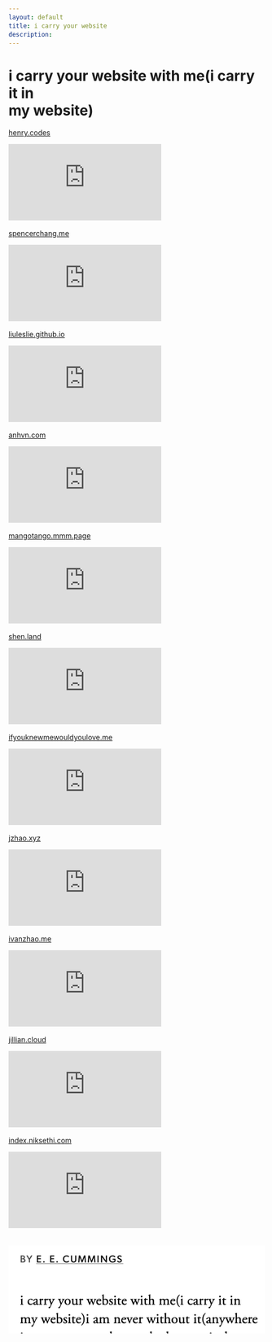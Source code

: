 ```yaml
---
layout: default
title: i carry your website
description: 
---
```


<div class="intro">
  <h1>i carry your website with me(i carry it in<br>
  my website)</h1>
</div>
<main>
  <p><a href="https://henry.codes/">henry.codes</a></p>
  <iframe src="https://henry.codes" frameborder="0"></iframe>
  <p><a href="https://www.spencerchang.me">spencerchang.me</a></p>
  <iframe src="https://www.spencerchang.me" frameborder="0"></iframe>
  <p><a href="https://liuleslie.github.io/">liuleslie.github.io</a></p>
  <iframe src="https://liuleslie.github.io/" frameborder="0"></iframe>
  <p><a href="https://anhvn.com/">anhvn.com</a></p>
  <iframe src="https://anhvn.com/" frameborder="0"></iframe>
  <p><a href="https://mangotango.mmm.page/">mangotango.mmm.page</a></p>
  <iframe src="https://mangotango.mmm.page/" frameborder="0">mangotango.mmm.page</iframe>
  <p><a href="https://shen.land/">shen.land</a></p>
  <iframe src="https://shen.land/" frameborder="0"></iframe>
  <p><a href="https://ifyouknewmewouldyoulove.me/">ifyouknewmewouldyoulove.me</a></p>
  <iframe src="https://ifyouknewmewouldyoulove.me/" frameborder="0"></iframe>
  <p><a href="https://jzhao.xyz/">jzhao.xyz</a></p>
  <iframe src="https://jzhao.xyz/" frameborder="0"></iframe>
  <p><a href="https://ivanzhao.me/">ivanzhao.me</a></p>
  <iframe src="https://ivanzhao.me/" frameborder="0"></iframe>
  <p><a href="https://jillian.cloud/">jillian.cloud</a></p>
  <iframe src="https://jillian.cloud/" frameborder="0"></iframe>
  <p><a href="https://index.niksethi.com/">index.niksethi.com</a></p>
  <iframe src="https://index.niksethi.com/" frameborder="0"></iframe>
  <!-- <p><a href="https://robinrendle.com/">robinrendle.com</a></p> -->
  <!-- <iframe src="https://robinrendle.com/" frameborder="0"></iframe> -->

  <br>
  <br>

  <p>
    <a href="https://www.poetryfoundation.org/poetrymagazine/poems/49493/i-carry-your-heart-with-mei-carry-it-in">
      <img class="inline size-xs" src="/assets/media/carry/carry.png" alt="BY E. E. CUMMINGS / i carry your website with me(i carry it in my website)i am never without it">
    </a>
  </p>
</main>